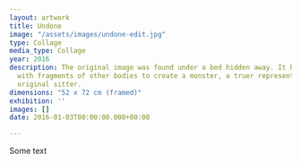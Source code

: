 ```yaml
---
layout: artwork
title: Undone
image: "/assets/images/undone-edit.jpg"
type: Collage
media_type: Collage
year: 2016
description: The original image was found under a bed hidden away. It has been covered
  with fragments of other bodies to create a monster, a truer representation of the
  original sitter.
dimensions: "​52 x 72 cm (framed)"
exhibition: ''
images: []
date: 2016-01-03T00:00:00.000+00:00

---
```

Some text
